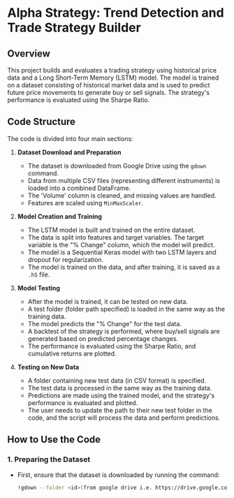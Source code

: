 # Alpha Strategy: Trend Detection and Trade Strategy Builder

## Overview
This project builds and evaluates a trading strategy using historical price data and a Long Short-Term Memory (LSTM) model. The model is trained on a dataset consisting of historical market data and is used to predict future price movements to generate buy or sell signals. The strategy's performance is evaluated using the Sharpe Ratio.

## Code Structure

The code is divided into four main sections:

1. **Dataset Download and Preparation**
   - The dataset is downloaded from Google Drive using the `gdown` command.
   - Data from multiple CSV files (representing different instruments) is loaded into a combined DataFrame.
   - The 'Volume' column is cleaned, and missing values are handled.
   - Features are scaled using `MinMaxScaler`.

2. **Model Creation and Training**
   - The LSTM model is built and trained on the entire dataset.
   - The data is split into features and target variables. The target variable is the "% Change" column, which the model will predict.
   - The model is a Sequential Keras model with two LSTM layers and dropout for regularization.
   - The model is trained on the data, and after training, it is saved as a `.h5` file.

3. **Model Testing**
   - After the model is trained, it can be tested on new data.
   - A test folder (folder path specified) is loaded in the same way as the training data.
   - The model predicts the "% Change" for the test data.
   - A backtest of the strategy is performed, where buy/sell signals are generated based on predicted percentage changes.
   - The performance is evaluated using the Sharpe Ratio, and cumulative returns are plotted.

4. **Testing on New Data**
   - A folder containing new test data (in CSV format) is specified.
   - The test data is processed in the same way as the training data.
   - Predictions are made using the trained model, and the strategy's performance is evaluated and plotted.
   - The user needs to update the path to their new test folder in the code, and the script will process the data and perform predictions.

## How to Use the Code

### 1. Preparing the Dataset
- First, ensure that the dataset is downloaded by running the command:
  ```bash
  !gdown --folder <id>(from google drive i.e. https://drive.google.com/drive/folders/<id>  )
